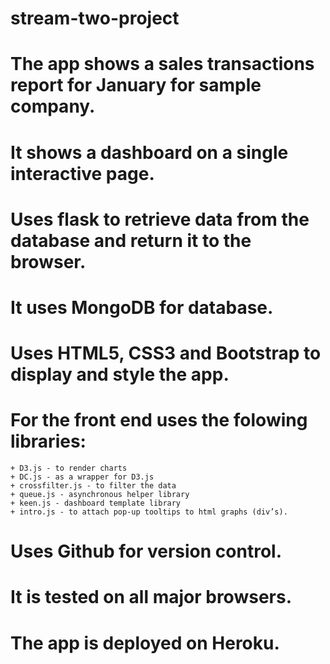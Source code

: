 # stream-two-project
# The app shows a sales transactions report for January  for sample company.  
# It shows a dashboard on a single interactive page. 

# Uses flask to retrieve data from the database and return it to the browser. 
# It uses MongoDB for database. 
# Uses HTML5, CSS3 and Bootstrap to display and style the app. 

# For the front end uses the folowing libraries: 
	+ D3.js - to render charts
	+ DC.js - as a wrapper for D3.js
	+ crossfilter.js - to filter the data
	+ queue.js - asynchronous helper library
	+ keen.js - dashboard template library
	+ intro.js - to attach pop-up tooltips to html graphs (div’s). 
# Uses Github for version control. 
# It is tested on all major browsers. 

# The app is deployed on Heroku. 
